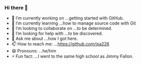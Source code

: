 ### Hi there 👋

<!--
**jsa226/jsa226** is a ✨ _special_ ✨ repository because its `README.md` (this file) appears on your GitHub profile.

Here are some ideas to get you started:
-->
- 🔭 I’m currently working on ...getting started with GitHub.
- 🌱 I’m currently learning ...how to manage source code with Git
- 👯 I’m looking to collaborate on ...to be determined.
- 🤔 I’m looking for help with ...to be discovered.
- 💬 Ask me about ...how I got here.
- 📫 How to reach me: ...https://github.com/jsa226
- 😄 Pronouns: ...he/him
- ⚡ Fun fact: ...I went to the same high school as Jimmy Fallon.
